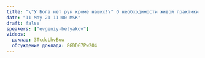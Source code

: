 ```yaml
---
title: "\"У Бога нет рук кроме наших!\" О необходимости живой практики. Видовая грация - единственный критерий целостности движения? Как различить какая практика истинная?"
date: "11 May 21 11:00 MSK"
draft: false
speakers: ["evgeniy-belyakov"]
videos:
  доклад: 3TcdcLhvBow
  обсуждение доклада: 8GDDG7Pw204
---
```

